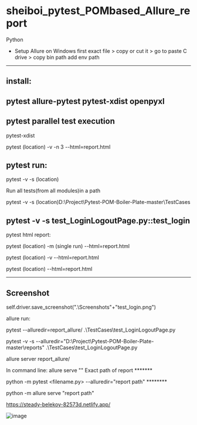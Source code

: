 # sheiboi_pytest_POMbased_Allure_report
Python

* Setup Allure on Windows
first exact file > copy or cut it > go to paste C drive > copy bin path add env path

-----------------
install:
----------------
pytest
allure-pytest
pytest-xdist
openpyxl
--------------------

pytest parallel test execution
-------------------------------
pytest-xdist

pytest (location) -v -n 3 --html=report.html

pytest run:
-----------------
pytest -v -s (location)

Run all tests(from all modules)in a path

pytest -v -s (location)D:\Project\Pytest-POM-Boiler-Plate-master\TestCases

pytest -v -s test_LoginLogoutPage.py::test_login
-----------------------------
pytest html report:

pytest (location) -m (single run) --html=report.html

pytest (location) -v --html=report.html

pytest (location) --html=report.html


----------------
Screenshot
-------------
self.driver.save_screenshot(".\\Screenshots"+"test_login.png")

allure run:

pytest --alluredir=report_allure/ .\TestCases\test_LoginLogoutPage.py

pytest -v -s --alluredir="D:\Project\Pytest-POM-Boiler-Plate-master\reports" .\TestCases\test_LoginLogoutPage.py

allure server report_allure/

In command line:
allure serve "" Exact path of report  *******

python -m pytest <filename.py> --alluredir="report path"   ********

python -m allure serve "report path"

https://steady-belekoy-82573d.netlify.app/

![image](https://user-images.githubusercontent.com/85762815/204797894-78e682cd-7a73-44ba-90c4-42e8983b66a5.png)


